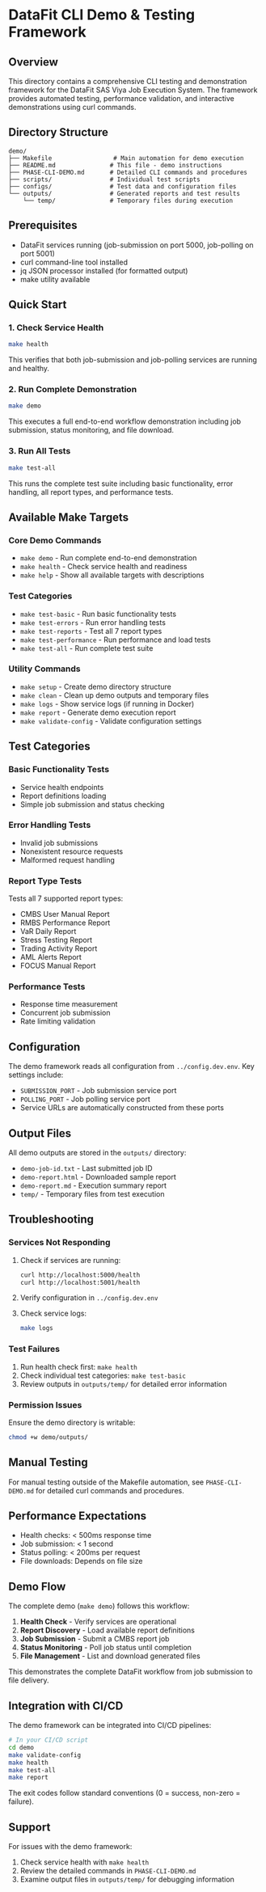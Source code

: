# DataFit CLI Demo & Testing Framework

## Overview
This directory contains a comprehensive CLI testing and demonstration framework for the DataFit SAS Viya Job Execution System. The framework provides automated testing, performance validation, and interactive demonstrations using curl commands.

## Directory Structure
```
demo/
├── Makefile                 # Main automation for demo execution
├── README.md               # This file - demo instructions
├── PHASE-CLI-DEMO.md       # Detailed CLI commands and procedures
├── scripts/                # Individual test scripts
├── configs/                # Test data and configuration files
└── outputs/                # Generated reports and test results
    └── temp/               # Temporary files during execution
```

## Prerequisites
- DataFit services running (job-submission on port 5000, job-polling on port 5001)
- curl command-line tool installed
- jq JSON processor installed (for formatted output)
- make utility available

## Quick Start

### 1. Check Service Health
```bash
make health
```
This verifies that both job-submission and job-polling services are running and healthy.

### 2. Run Complete Demonstration
```bash
make demo
```
This executes a full end-to-end workflow demonstration including job submission, status monitoring, and file download.

### 3. Run All Tests
```bash
make test-all
```
This runs the complete test suite including basic functionality, error handling, all report types, and performance tests.

## Available Make Targets

### Core Demo Commands
- `make demo` - Run complete end-to-end demonstration
- `make health` - Check service health and readiness
- `make help` - Show all available targets with descriptions

### Test Categories
- `make test-basic` - Run basic functionality tests
- `make test-errors` - Run error handling tests
- `make test-reports` - Test all 7 report types
- `make test-performance` - Run performance and load tests
- `make test-all` - Run complete test suite

### Utility Commands
- `make setup` - Create demo directory structure
- `make clean` - Clean up demo outputs and temporary files
- `make logs` - Show service logs (if running in Docker)
- `make report` - Generate demo execution report
- `make validate-config` - Validate configuration settings

## Test Categories

### Basic Functionality Tests
- Service health endpoints
- Report definitions loading
- Simple job submission and status checking

### Error Handling Tests
- Invalid job submissions
- Nonexistent resource requests
- Malformed request handling

### Report Type Tests
Tests all 7 supported report types:
- CMBS User Manual Report
- RMBS Performance Report
- VaR Daily Report
- Stress Testing Report
- Trading Activity Report
- AML Alerts Report
- FOCUS Manual Report

### Performance Tests
- Response time measurement
- Concurrent job submission
- Rate limiting validation

## Configuration

The demo framework reads all configuration from `../config.dev.env`. Key settings include:
- `SUBMISSION_PORT` - Job submission service port
- `POLLING_PORT` - Job polling service port
- Service URLs are automatically constructed from these ports

## Output Files

All demo outputs are stored in the `outputs/` directory:
- `demo-job-id.txt` - Last submitted job ID
- `demo-report.html` - Downloaded sample report
- `demo-report.md` - Execution summary report
- `temp/` - Temporary files from test execution

## Troubleshooting

### Services Not Responding
1. Check if services are running:
   ```bash
   curl http://localhost:5000/health
   curl http://localhost:5001/health
   ```

2. Verify configuration in `../config.dev.env`

3. Check service logs:
   ```bash
   make logs
   ```

### Test Failures
1. Run health check first: `make health`
2. Check individual test categories: `make test-basic`
3. Review outputs in `outputs/temp/` for detailed error information

### Permission Issues
Ensure the demo directory is writable:
```bash
chmod +w demo/outputs/
```

## Manual Testing

For manual testing outside of the Makefile automation, see `PHASE-CLI-DEMO.md` for detailed curl commands and procedures.

## Performance Expectations

- Health checks: < 500ms response time
- Job submission: < 1 second
- Status polling: < 200ms per request
- File downloads: Depends on file size

## Demo Flow

The complete demo (`make demo`) follows this workflow:

1. **Health Check** - Verify services are operational
2. **Report Discovery** - Load available report definitions
3. **Job Submission** - Submit a CMBS report job
4. **Status Monitoring** - Poll job status until completion
5. **File Management** - List and download generated files

This demonstrates the complete DataFit workflow from job submission to file delivery.

## Integration with CI/CD

The demo framework can be integrated into CI/CD pipelines:

```bash
# In your CI/CD script
cd demo
make validate-config
make health
make test-all
make report
```

The exit codes follow standard conventions (0 = success, non-zero = failure).

## Support

For issues with the demo framework:
1. Check service health with `make health`
2. Review the detailed commands in `PHASE-CLI-DEMO.md`
3. Examine output files in `outputs/temp/` for debugging information